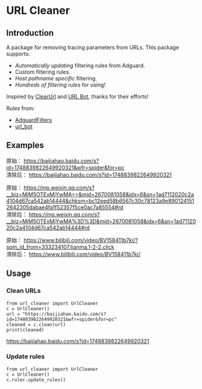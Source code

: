 # URL Cleaner

## Introduction

A package for removing tracing parameters from URLs. This package supports:
- *Automatically updating* filtering rules from Adguard.
- Custom filtering rules.
- *Host pathname specific* filtering.
- *Hundreds of filtering rules* for using!

Inspired by [ClearUrl](https://github.com/ttttmr/ClearUrl) and [URL Bot](https://github.com/yingziwu/url_bot), thanks for their efforts!

Rules from:
- [AdguardFilters]("https://github.com/AdguardTeam/AdguardFilters/raw/master/TrackParamFilter/sections/")
- [url_bot]("https://github.com/yingziwu/url_bot/blob/master/src/rules-trackparm.ts")

## Examples

原始： https://baijiahao.baidu.com/s?id=1748839822649920321&wfr=spider&for=pc  
清除后： https://baijiahao.baidu.com/s?id=1748839822649920321

原始： https://mp.weixin.qq.com/s?__biz=MjM5OTExMjYwMA==&mid=2670081058&idx=6&sn=1ad7112020c2a4104d67ca542ab14444&chksm=bc12eed58b6567c30c78123a9e8901241512642305dabae4fa1f52357f5ce0ac7a85554#rd  
清除后： https://mp.weixin.qq.com/s?__biz=MjM5OTExMjYwMA%3D%3D&mid=2670081058&idx=6&sn=1ad7112020c2a4104d67ca542ab14444#rd

原始： https://www.bilibili.com/video/BV158411b7ki/?spm_id_from=333234107.tianma.1-2-2.click  
清除后： https://www.bilibili.com/video/BV158411b7ki/

## Usage

### Clean URLs

```python3
from url_cleaner import UrlCleaner
c = UrlCleaner()
url = "https://baijiahao.baidu.com/s?id=1748839822649920321&wfr=spider&for=pc"
cleaned = c.clean(url)
print(cleaned)
```

https://baijiahao.baidu.com/s?id=1748839822649920321

### Update rules

```python3
from url_cleaner import UrlCleaner
c = UrlCleaner()
c.ruler.update_rules()
```
